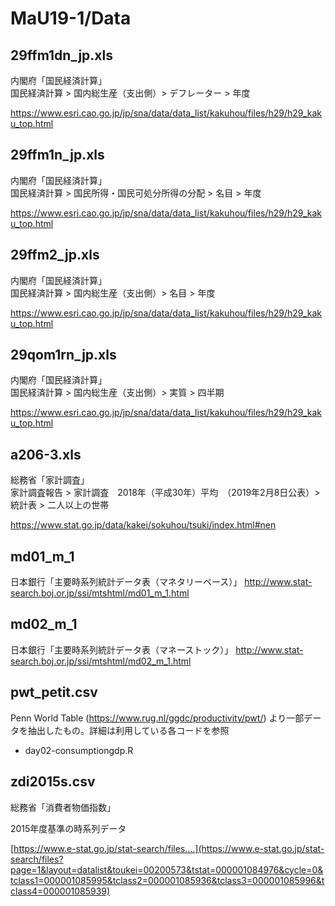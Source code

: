 # MaU19-1/Data

## 29ffm1dn_jp.xls

内閣府「国民経済計算」  
国民経済計算 > 国内総生産（支出側）> デフレーター > 年度

<https://www.esri.cao.go.jp/jp/sna/data/data_list/kakuhou/files/h29/h29_kaku_top.html>

## 29ffm1n_jp.xls

内閣府「国民経済計算」  
国民経済計算 > 国民所得・国民可処分所得の分配 > 名目 > 年度

<https://www.esri.cao.go.jp/jp/sna/data/data_list/kakuhou/files/h29/h29_kaku_top.html>

## 29ffm2_jp.xls

内閣府「国民経済計算」  
国民経済計算 > 国内総生産（支出側）> 名目 > 年度

<https://www.esri.cao.go.jp/jp/sna/data/data_list/kakuhou/files/h29/h29_kaku_top.html>


## 29qom1rn_jp.xls

内閣府「国民経済計算」  
国民経済計算 > 国内総生産（支出側）> 実質 > 四半期

<https://www.esri.cao.go.jp/jp/sna/data/data_list/kakuhou/files/h29/h29_kaku_top.html>

## a206-3.xls

総務省「家計調査」  
家計調査報告 > 家計調査　2018年（平成30年）平均　（2019年2月8日公表）> 統計表 > 二人以上の世帯

<https://www.stat.go.jp/data/kakei/sokuhou/tsuki/index.html#nen>


## md01_m_1

日本銀行「主要時系列統計データ表（マネタリーベース）」
<http://www.stat-search.boj.or.jp/ssi/mtshtml/md01_m_1.html>


## md02_m_1

日本銀行「主要時系列統計データ表（マネーストック）」
<http://www.stat-search.boj.or.jp/ssi/mtshtml/md02_m_1.html>


## pwt_petit.csv

Penn World Table (https://www.rug.nl/ggdc/productivity/pwt/) より一部データを抽出したもの。詳細は利用している各コードを参照

- day02-consumptiongdp.R


## zdi2015s.csv

総務省「消費者物価指数」

2015年度基準の時系列データ

[https://www.e-stat.go.jp/stat-search/files....](https://www.e-stat.go.jp/stat-search/files?page=1&layout=datalist&toukei=00200573&tstat=000001084976&cycle=0&tclass1=000001085995&tclass2=000001085936&tclass3=000001085996&tclass4=000001085939)